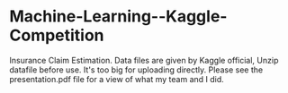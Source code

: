 # Machine-Learning--Kaggle-Competition
Insurance Claim Estimation. Data files are given by Kaggle official, Unzip datafile before use. It's too big for uploading directly. Please see the presentation.pdf file for a view of what my team and I did.
